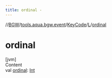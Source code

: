```yaml
---
title: ordinal -
---
```

//[BGW](../../../../index.md)/[tools.aqua.bgw.event](../../index.md)/[KeyCode](../index.md)/[L](index.md)/[ordinal](ordinal.md)



# ordinal  
[jvm]  
Content  
val [ordinal](ordinal.md): [Int](https://kotlinlang.org/api/latest/jvm/stdlib/kotlin/-int/index.html)  




